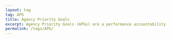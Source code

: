```yaml
---
layout: tag
tag: APG
title: Agency Priority Goals
excerpt: Agency Priority Goals (APGs) are a performance accountability structure of the GPRA Modernization Act that provides agencies a mechanism to focus leadership priorities, set outcomes, and measure results, bringing focus to mission areas where agencies need to drive significant progress and change.
permalink: /tags/APG/
---
```

